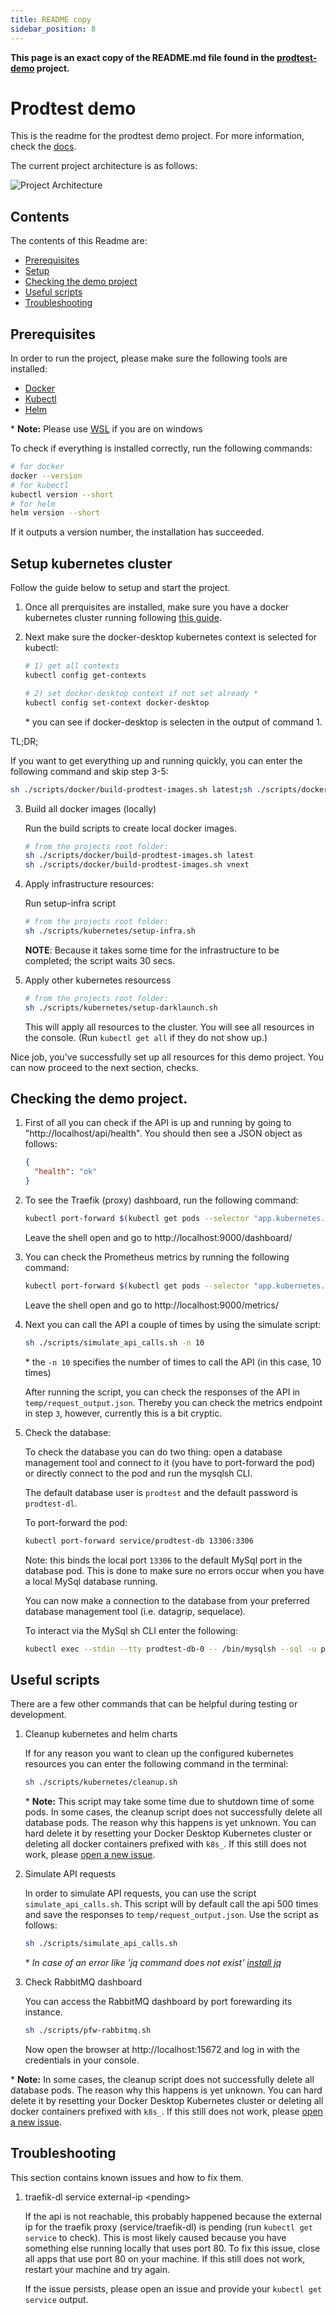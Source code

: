 ```yaml
---
title: README copy
sidebar_position: 8
---
```


**This page is an exact copy of the README.md file found in the [prodtest-demo](https://github.com/brdv/prodtest-demo) project.**

# Prodtest demo

This is the readme for the prodtest demo project. For more information, check the [docs](https://brdv.github.io/prodtest-docs).

The current project architecture is as follows:

![Project Architecture](../technical-detail/img/components-overview.png)

## Contents

The contents of this Readme are:

- [Prerequisites](#prerequisites)
- [Setup](#setup)
- [Checking the demo project](#checking-the-demo-project)
- [Useful scripts](#useful-scripts)
- [Troubleshooting](#troubleshooting)

## Prerequisites

In order to run the project, please make sure the following tools are installed:

- [Docker](https://docs.docker.com/get-docker/)
- [Kubectl](https://kubernetes.io/docs/tasks/tools/)
- [Helm](https://helm.sh/docs/intro/install/)

\* **Note:** Please use [WSL](https://learn.microsoft.com/en-us/windows/wsl/install) if you are on windows

To check if everything is installed correctly, run the following commands:

```bash
# for docker
docker --version
# for kubectl
kubectl version --short
# for helm
helm version --short
```

If it outputs a version number, the installation has succeeded.

## Setup kubernetes cluster

Follow the guide below to setup and start the project.

1.  Once all prerquisites are installed, make sure you have a docker kubernetes cluster running following [this guide](https://docs.docker.com/desktop/kubernetes/#enable-kubernetes).

2.  Next make sure the docker-desktop kubernetes context is selected for kubectl:

    ```bash
    # 1) get all contexts
    kubectl config get-contexts

    # 2) set docker-desktop context if not set already *
    kubectl config set-context docker-desktop
    ```

    \* you can see if docker-desktop is selecten in the output of command 1.

TL;DR;

If you want to get everything up and running quickly, you can enter the following command and skip step 3-5:

```bash
sh ./scripts/docker/build-prodtest-images.sh latest;sh ./scripts/docker/build-prodtest-images.sh vnext; sh ./scripts/kubernetes/setup-infra.sh;sh ./scripts/kubernetes/setup-darklaunch.sh
```

3.  Build all docker images (locally)

    Run the build scripts to create local docker images.

    ```bash
    # from the projects root folder:
    sh ./scripts/docker/build-prodtest-images.sh latest
    sh ./scripts/docker/build-prodtest-images.sh vnext
    ```

4.  Apply infrastructure resources:

    Run setup-infra script

    ```bash
    # from the projects root folder:
    sh ./scripts/kubernetes/setup-infra.sh
    ```

    **NOTE**: Because it takes some time for the infrastructure to be completed; the script waits 30 secs.

5.  Apply other kubernetes resourcess

    ```bash
    # from the projects root folder:
    sh ./scripts/kubernetes/setup-darklaunch.sh
    ```

    This will apply all resources to the cluster. You will see all resources in the console. (Run `kubectl get all` if they do not show up.)

Nice job, you've successfully set up all resources for this demo project. You can now proceed to the next section, checks.

## Checking the demo project.

1. First of all you can check if the API is up and running by going to "http://localhost/api/health". You should then see a JSON object as follows:

   ```json
   {
     "health": "ok"
   }
   ```

2. To see the Traefik (proxy) dashboard, run the following command:

   ```bash
   kubectl port-forward $(kubectl get pods --selector "app.kubernetes.io/name=traefik" --output=name) 9000:9000
   ```

   Leave the shell open and go to http://localhost:9000/dashboard/

3. You can check the Prometheus metrics by running the following command:

   ```bash
   kubectl port-forward $(kubectl get pods --selector "app.kubernetes.io/name=traefik" --output=name) 9000:9100
   ```

   Leave the shell open and go to http://localhost:9000/metrics/

4. Next you can call the API a couple of times by using the simulate script:

   ```bash
   sh ./scripts/simulate_api_calls.sh -n 10
   ```

   \* the `-n 10` specifies the number of times to call the API (in this case, 10 times)

   After running the script, you can check the responses of the API in `temp/request_output.json`. Thereby you can check the metrics endpoint in step `3`, however, currently this is a bit cryptic.

5. Check the database:

   To check the database you can do two thing: open a database management tool and connect to it (you have to port-forward the pod) or directly connect to the pod and run the mysqlsh CLI.

   The default database user is `prodtest` and the default password is `prodtest-dl`.

   To port-forward the pod:

   ```bash
   kubectl port-forward service/prodtest-db 13306:3306
   ```

   Note: this binds the local port `13306` to the default MySql port in the database pod. This is done to make sure no errors occur when you have a local MySql database running.

   You can now make a connection to the database from your preferred database management tool (i.e. datagrip, sequelace).

   To interact via the MySql sh CLI enter the following:

   ```bash
   kubectl exec --stdin --tty prodtest-db-0 -- /bin/mysqlsh --sql -u prodtest
   ```

## Useful scripts

There are a few other commands that can be helpful during testing or development.

1. Cleanup kubernetes and helm charts

   If for any reason you want to clean up the configured kubernetes resources you can enter the following command in the terminal:

   ```bash
   sh ./scripts/kubernetes/cleanup.sh
   ```

   \* **Note:** This script may take some time due to shutdown time of some pods.
   In some cases, the cleanup script does not successfully delete all database pods. The reason why this happens is yet unknown. You can hard delete it by resetting your Docker Desktop Kubernetes cluster or deleting all docker containers prefixed with `k8s_`. If this still does not work, please [open a new issue](https://github.com/brdv/prodtest-demo/issues/new/choose).

2. Simulate API requests

   In order to simulate API requests, you can use the script `simulate_api_calls.sh`. This script will by default call the api 500 times and save the responses to `temp/request_output.json`.
   Use the script as follows:

   ```bash
   sh ./scripts/simulate_api_calls.sh
   ```

   \* _In case of an error like 'jq command does not exist' [install jq](https://stedolan.github.io/jq/download/)_

3. Check RabbitMQ dashboard

   You can access the RabbitMQ dashboard by port forewarding its instance.

   ```bash
   sh ./scripts/pfw-rabbitmq.sh
   ```

   Now open the browser at http://localhost:15672 and log in with the credentials in your console.

\* **Note:** In some cases, the cleanup script does not successfully delete all database pods. The reason why this happens is yet unknown. You can hard delete it by resetting your Docker Desktop Kubernetes cluster or deleting all docker containers prefixed with `k8s_`. If this still does not work, please [open a new issue](https://github.com/brdv/prodtest-demo/issues/new/choose).

## Troubleshooting

This section contains known issues and how to fix them.

1. traefik-dl service external-ip \<pending\>

   If the api is not reachable, this probably happened because the external ip for the traefik proxy (service/traefik-dl) is pending (run `kubectl get service` to check). This is most likely caused because you have something else running locally that uses port 80. To fix this issue, close all apps that use port 80 on your machine. If this still does not work, restart your machine and try again.

   If the issue persists, please open an issue and provide your `kubectl get service` output.
